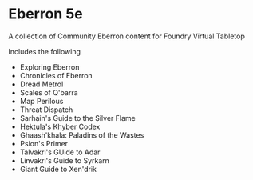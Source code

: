 # Eberron 5e

A collection of Community Eberron content for Foundry Virtual Tabletop

Includes the following

- Exploring Eberron
- Chronicles of Eberron
- Dread Metrol
- Scales of Q'barra
- Map Perilous
- Threat Dispatch
- Sarhain's Guide to the Silver Flame
- Hektula's Khyber Codex
- Ghaash'khala: Paladins of the Wastes
- Psion's Primer
- Talvakri's GUide to Adar
- Linvakri's Guide to Syrkarn
- Giant Guide to Xen'drik
